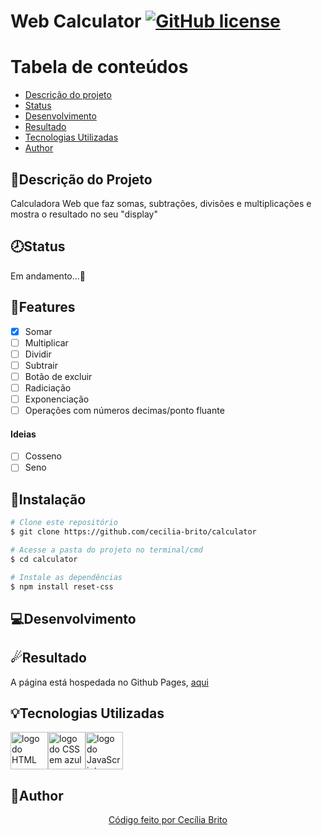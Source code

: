 # Web Calculator <a href="https://github.com/cecilia-brito/calculator/blob/master/LICENSE"><img alt="GitHub license" src="https://img.shields.io/github/license/cecilia-brito/calculator?color=blue"></a>

Tabela de conteúdos
=================
<!--ts-->
   * [Descrição do projeto](#descrição-do-projeto)
   * [Status](#status)
   * [Desenvolvimento](#desenvolvimento)
   * [Resultado](#resultado)
   * [Tecnologias Utilizadas](#tecnologias-utilizadas)
   * [Author](#author)
<!--te-->

## 📝Descrição do Projeto

<p>Calculadora Web que faz somas, subtrações, divisões e multiplicações e mostra o resultado no seu "display"</p>

## 🕗Status

<p>Em andamento...🚀</p>

## 📝Features

- [X] Somar
- [ ] Multiplicar
- [ ] Dividir
- [ ] Subtrair
- [ ] Botão de excluir
- [ ] Radiciação
- [ ] Exponenciação
- [ ] Operações com números decimas/ponto fluante

#### Ideias

- [ ] Cosseno
- [ ] Seno

## 💾Instalação

```bash
# Clone este repositório
$ git clone https://github.com/cecilia-brito/calculator

# Acesse a pasta do projeto no terminal/cmd
$ cd calculator

# Instale as dependências
$ npm install reset-css
```

## 💻Desenvolvimento 

###

## ☄Resultado

<p>A página está hospedada no Github Pages, <a href='https://cecilia-brito.github.io/generator_border_radius/'>aqui</a></p>

## 💡Tecnologias Utilizadas
<a href='https://developer.mozilla.org/pt-BR/docs/Web/HTML'><img src="https://cdn.jsdelivr.net/gh/devicons/devicon/icons/html5/html5-original.svg" alt='logo do HTML em laranja' width ='60' height='60'/></a><a href='https://developer.mozilla.org/pt-BR/docs/Web/CSS'><img src="https://cdn.jsdelivr.net/gh/devicons/devicon/icons/css3/css3-original.svg" alt='logo do CSS em azul'  width ='60' height='60'/></a><a href='https://developer.mozilla.org/pt-BR/docs/Web/JavaScript'><img src="https://cdn.jsdelivr.net/gh/devicons/devicon/icons/javascript/javascript-original.svg" alt='logo do JavaScript em amarelo'  width ='60' height='60' /></a>

## 🌼Author

<p align='center'><a href="https://www.linkedin.com/in/cec%C3%ADlia-brito-santos-a22193170/">Código feito por Cecília Brito</a></p>
